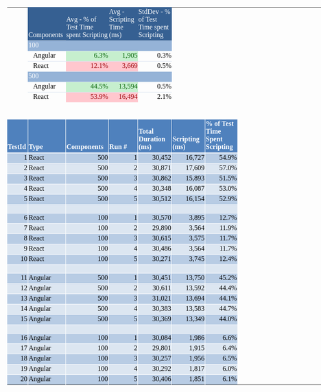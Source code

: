 <html>

<head>
<meta name=Title content="">
<meta name=Keywords content="">
<meta http-equiv=Content-Type content="text/html; charset=macintosh">
<meta name=ProgId content=Excel.Sheet>
<meta name=Generator content="Microsoft Excel 14">
<link rel=File-List href="perf-results_files/filelist.xml">
<style>
<!--table
	{mso-displayed-decimal-separator:"\.";
	mso-displayed-thousand-separator:"\,";}
@page
	{margin:1.0in .75in 1.0in .75in;
	mso-header-margin:.5in;
	mso-footer-margin:.5in;
	mso-page-orientation:landscape;}
.style16
	{mso-number-format:"_\(* \#\,\#\#0\.00_\)\;_\(* \\\(\#\,\#\#0\.00\\\)\;_\(* \0022-\0022??_\)\;_\(\@_\)";
	mso-style-name:Comma;
	mso-style-id:3;}
.style0
	{mso-number-format:General;
	text-align:general;
	vertical-align:bottom;
	white-space:nowrap;
	mso-rotate:0;
	mso-background-source:auto;
	mso-pattern:auto;
	color:black;
	font-size:12.0pt;
	font-weight:400;
	font-style:normal;
	text-decoration:none;
	font-family:Calibri, sans-serif;
	mso-font-charset:0;
	border:none;
	mso-protection:locked visible;
	mso-style-name:Normal;
	mso-style-id:0;}
.style20
	{mso-number-format:0%;
	mso-style-name:Percent;
	mso-style-id:5;}
td
	{mso-style-parent:style0;
	padding-top:1px;
	padding-right:1px;
	padding-left:1px;
	mso-ignore:padding;
	color:black;
	font-size:12.0pt;
	font-weight:400;
	font-style:normal;
	text-decoration:none;
	font-family:Calibri, sans-serif;
	mso-font-charset:0;
	mso-number-format:General;
	text-align:general;
	vertical-align:bottom;
	border:none;
	mso-background-source:auto;
	mso-pattern:auto;
	mso-protection:locked visible;
	white-space:nowrap;
	mso-rotate:0;}
.xl65
	{mso-style-parent:style20;
	mso-number-format:"0\.0%";}
.xl66
	{mso-style-parent:style0;
	mso-number-format:"0\.0%";}
.xl67
	{mso-style-parent:style0;
	text-align:left;}
.xl68
	{mso-style-parent:style0;
	text-align:left;
	padding-left:12px;
	mso-char-indent-count:1;}
.xl69
	{mso-style-parent:style0;
	color:#9C0006;
	mso-number-format:"0\.0%";
	background:#FFC7CE;
	mso-pattern:black none;}
.xl70
	{mso-style-parent:style0;
	color:#006100;
	mso-number-format:"0\.0%";
	background:#C6EFCE;
	mso-pattern:black none;}
.xl71
	{mso-style-parent:style0;
	mso-number-format:"\#\,\#\#0";}
.xl72
	{mso-style-parent:style16;
	mso-number-format:"_\(* \#\,\#\#0_\)\;_\(* \\\(\#\,\#\#0\\\)\;_\(* \0022-\0022??_\)\;_\(\@_\)";}
.xl73
	{mso-style-parent:style0;
	color:#006100;
	mso-number-format:"\#\,\#\#0";
	background:#C6EFCE;
	mso-pattern:black none;}
.xl74
	{mso-style-parent:style0;
	color:#9C0006;
	mso-number-format:"\#\,\#\#0";
	background:#FFC7CE;
	mso-pattern:black none;}
.xl75
	{mso-style-parent:style0;
	white-space:normal;}
-->
</style>
</head>

<body link=blue vlink=purple>

<table border=0 cellpadding=0 cellspacing=0 width=677 style='border-collapse:
 collapse;table-layout:fixed;width:677pt'>
 <col width=48 style='mso-width-source:userset;mso-width-alt:2048;width:48pt'>
 <col width=90 style='mso-width-source:userset;mso-width-alt:3840;width:90pt'>
 <col width=122 style='mso-width-source:userset;mso-width-alt:5205;width:122pt'>
 <col width=85 style='mso-width-source:userset;mso-width-alt:3626;width:85pt'>
 <col width=122 style='mso-width-source:userset;mso-width-alt:5205;width:122pt'>
 <col width=111 style='mso-width-source:userset;mso-width-alt:4736;width:111pt'>
 <col width=99 style='mso-width-source:userset;mso-width-alt:4224;width:99pt'>
 <col width=37 style='mso-width-source:userset;mso-width-alt:1578;width:37pt'>
 <col width=75 style='mso-width-source:userset;mso-width-alt:3200;width:75pt'>
 <col width=181 style='mso-width-source:userset;mso-width-alt:7722;width:181pt'>
 <col width=128 style='mso-width-source:userset;mso-width-alt:5461;width:128pt'>
 <col width=97 style='mso-width-source:userset;mso-width-alt:4138;width:97pt'>
 <col width=174 style='mso-width-source:userset;mso-width-alt:7424;width:174pt'>
 <col width=161 style='mso-width-source:userset;mso-width-alt:6869;width:161pt'>
 <col width=76 span=7 style='mso-width-source:userset;mso-width-alt:3242;
 width:76pt'>
 <col width=70 style='mso-width-source:userset;mso-width-alt:2986;width:70pt'>
 <col width=76 span=7 style='mso-width-source:userset;mso-width-alt:3242;
 width:76pt'>
 <tr height=30 style='height:30.0pt'>
  <td height=30 width=48 style='height:30.0pt;width:48pt'><a name="Print_Area"></a></td>
  <td width=90 style='width:90pt;font-size:12.0pt;color:white;font-weight:400;
  text-decoration:none;text-underline-style:none;text-line-through:none;
  font-family:Calibri;border-top:.5pt solid #366092;border-right:none;
  border-bottom:.5pt solid #DCE6F1;border-left:none;background:#366092;
  mso-pattern:#366092 none'>Components</td>
  <td class=xl75 width=122 style='width:122pt;font-size:12.0pt;color:white;
  font-weight:400;text-decoration:none;text-underline-style:none;text-line-through:
  none;font-family:Calibri;border-top:.5pt solid #366092;border-right:none;
  border-bottom:.5pt solid #B8CCE4;border-left:none;background:#366092;
  mso-pattern:#366092 none'>Avg - % of Test Time spent Scripting</td>
  <td class=xl75 width=85 style='width:85pt;font-size:12.0pt;color:white;
  font-weight:400;text-decoration:none;text-underline-style:none;text-line-through:
  none;font-family:Calibri;border-top:.5pt solid #366092;border-right:none;
  border-bottom:.5pt solid #B8CCE4;border-left:none;background:#366092;
  mso-pattern:#366092 none'>Avg - Scripting Time (ms)</td>
  <td class=xl75 width=122 style='width:122pt;font-size:12.0pt;color:white;
  font-weight:400;text-decoration:none;text-underline-style:none;text-line-through:
  none;font-family:Calibri;border-top:.5pt solid #366092;border-right:none;
  border-bottom:.5pt solid #B8CCE4;border-left:none;background:#366092;
  mso-pattern:#366092 none'>StdDev - % of Test Time spent Scripting</td>
  <td width=111 style='width:111pt'></td>
  <td width=99 style='width:99pt'></td>
 </tr>
 <tr height=15 style='height:15.0pt'>
  <td height=15 style='height:15.0pt'></td>
  <td class=xl67 style='font-size:12.0pt;color:white;font-weight:400;
  text-decoration:none;text-underline-style:none;text-line-through:none;
  font-family:Calibri;border-top:.5pt solid #DCE6F1;border-right:none;
  border-bottom:.5pt solid #DCE6F1;border-left:none;background:#95B3D7;
  mso-pattern:#95B3D7 none'>100</td>
  <td class=xl66 style='font-size:12.0pt;color:white;font-weight:400;
  text-decoration:none;text-underline-style:none;text-line-through:none;
  font-family:Calibri;border-top:.5pt solid #DCE6F1;border-right:none;
  border-bottom:.5pt solid #DCE6F1;border-left:none;background:#95B3D7;
  mso-pattern:#95B3D7 none'></td>
  <td class=xl71 style='font-size:12.0pt;color:white;font-weight:400;
  text-decoration:none;text-underline-style:none;text-line-through:none;
  font-family:Calibri;border-top:.5pt solid #DCE6F1;border-right:none;
  border-bottom:.5pt solid #DCE6F1;border-left:none;background:#95B3D7;
  mso-pattern:#95B3D7 none'></td>
  <td class=xl66 style='font-size:12.0pt;color:white;font-weight:400;
  text-decoration:none;text-underline-style:none;text-line-through:none;
  font-family:Calibri;border-top:.5pt solid #DCE6F1;border-right:none;
  border-bottom:.5pt solid #DCE6F1;border-left:none;background:#95B3D7;
  mso-pattern:#95B3D7 none'></td>
  <td colspan=2 style='mso-ignore:colspan'></td>
 </tr>
 <tr height=15 style='height:15.0pt'>
  <td height=15 style='height:15.0pt'></td>
  <td class=xl68 style='font-size:12.0pt;color:black;font-weight:400;
  text-decoration:none;text-underline-style:none;text-line-through:none;
  font-family:Calibri;border-top:.5pt solid #DCE6F1;border-right:none;
  border-bottom:.5pt solid #DCE6F1;border-left:none'>Angular</td>
  <td class=xl70 align=right style='font-size:12.0pt;color:#006100;font-weight:
  400;text-decoration:none;text-underline-style:none;text-line-through:none;
  font-family:Calibri;border-top:.5pt solid #DCE6F1;border-right:none;
  border-bottom:.5pt solid #DCE6F1;border-left:none;background:#C6EFCE;
  mso-pattern:black none'>6.3%</td>
  <td class=xl73 align=right style='font-size:12.0pt;color:#006100;font-weight:
  400;text-decoration:none;text-underline-style:none;text-line-through:none;
  font-family:Calibri;border-top:.5pt solid #DCE6F1;border-right:none;
  border-bottom:.5pt solid #DCE6F1;border-left:none;background:#C6EFCE;
  mso-pattern:black none'>1,905</td>
  <td class=xl66 align=right style='font-size:12.0pt;color:black;font-weight:
  400;text-decoration:none;text-underline-style:none;text-line-through:none;
  font-family:Calibri;border-top:.5pt solid #DCE6F1;border-right:none;
  border-bottom:.5pt solid #DCE6F1;border-left:none'>0.3%</td>
  <td colspan=2 style='mso-ignore:colspan'></td>
 </tr>
 <tr height=15 style='height:15.0pt'>
  <td height=15 style='height:15.0pt'></td>
  <td class=xl68 style='font-size:12.0pt;color:black;font-weight:400;
  text-decoration:none;text-underline-style:none;text-line-through:none;
  font-family:Calibri;border-top:.5pt solid #DCE6F1;border-right:none;
  border-bottom:.5pt solid #DCE6F1;border-left:none'>React</td>
  <td class=xl69 align=right style='font-size:12.0pt;color:#9C0006;font-weight:
  400;text-decoration:none;text-underline-style:none;text-line-through:none;
  font-family:Calibri;border-top:.5pt solid #DCE6F1;border-right:none;
  border-bottom:.5pt solid #DCE6F1;border-left:none;background:#FFC7CE;
  mso-pattern:black none'>12.1%</td>
  <td class=xl74 align=right style='font-size:12.0pt;color:#9C0006;font-weight:
  400;text-decoration:none;text-underline-style:none;text-line-through:none;
  font-family:Calibri;border-top:.5pt solid #DCE6F1;border-right:none;
  border-bottom:.5pt solid #DCE6F1;border-left:none;background:#FFC7CE;
  mso-pattern:black none'>3,669</td>
  <td class=xl66 align=right style='font-size:12.0pt;color:black;font-weight:
  400;text-decoration:none;text-underline-style:none;text-line-through:none;
  font-family:Calibri;border-top:.5pt solid #DCE6F1;border-right:none;
  border-bottom:.5pt solid #DCE6F1;border-left:none'>0.5%</td>
  <td colspan=2 style='mso-ignore:colspan'></td>
 </tr>
 <tr height=15 style='height:15.0pt'>
  <td height=15 style='height:15.0pt'></td>
  <td class=xl67 style='font-size:12.0pt;color:white;font-weight:400;
  text-decoration:none;text-underline-style:none;text-line-through:none;
  font-family:Calibri;border-top:.5pt solid #DCE6F1;border-right:none;
  border-bottom:.5pt solid #DCE6F1;border-left:none;background:#95B3D7;
  mso-pattern:#95B3D7 none'>500</td>
  <td class=xl66 style='font-size:12.0pt;color:white;font-weight:400;
  text-decoration:none;text-underline-style:none;text-line-through:none;
  font-family:Calibri;border-top:.5pt solid #DCE6F1;border-right:none;
  border-bottom:.5pt solid #DCE6F1;border-left:none;background:#95B3D7;
  mso-pattern:#95B3D7 none'></td>
  <td class=xl71 style='font-size:12.0pt;color:white;font-weight:400;
  text-decoration:none;text-underline-style:none;text-line-through:none;
  font-family:Calibri;border-top:.5pt solid #DCE6F1;border-right:none;
  border-bottom:.5pt solid #DCE6F1;border-left:none;background:#95B3D7;
  mso-pattern:#95B3D7 none'></td>
  <td class=xl66 style='font-size:12.0pt;color:white;font-weight:400;
  text-decoration:none;text-underline-style:none;text-line-through:none;
  font-family:Calibri;border-top:.5pt solid #DCE6F1;border-right:none;
  border-bottom:.5pt solid #DCE6F1;border-left:none;background:#95B3D7;
  mso-pattern:#95B3D7 none'></td>
  <td colspan=2 style='mso-ignore:colspan'></td>
 </tr>
 <tr height=15 style='height:15.0pt'>
  <td height=15 style='height:15.0pt'></td>
  <td class=xl68 style='font-size:12.0pt;color:black;font-weight:400;
  text-decoration:none;text-underline-style:none;text-line-through:none;
  font-family:Calibri;border-top:.5pt solid #DCE6F1;border-right:none;
  border-bottom:.5pt solid #DCE6F1;border-left:none'>Angular</td>
  <td class=xl70 align=right style='font-size:12.0pt;color:#006100;font-weight:
  400;text-decoration:none;text-underline-style:none;text-line-through:none;
  font-family:Calibri;border-top:.5pt solid #DCE6F1;border-right:none;
  border-bottom:.5pt solid #DCE6F1;border-left:none;background:#C6EFCE;
  mso-pattern:black none'>44.5%</td>
  <td class=xl73 align=right style='font-size:12.0pt;color:#006100;font-weight:
  400;text-decoration:none;text-underline-style:none;text-line-through:none;
  font-family:Calibri;border-top:.5pt solid #DCE6F1;border-right:none;
  border-bottom:.5pt solid #DCE6F1;border-left:none;background:#C6EFCE;
  mso-pattern:black none'>13,594</td>
  <td class=xl66 align=right style='font-size:12.0pt;color:black;font-weight:
  400;text-decoration:none;text-underline-style:none;text-line-through:none;
  font-family:Calibri;border-top:.5pt solid #DCE6F1;border-right:none;
  border-bottom:.5pt solid #DCE6F1;border-left:none'>0.5%</td>
  <td colspan=2 style='mso-ignore:colspan'></td>
 </tr>
 <tr height=15 style='height:15.0pt'>
  <td height=15 style='height:15.0pt'></td>
  <td class=xl68 style='font-size:12.0pt;color:black;font-weight:400;
  text-decoration:none;text-underline-style:none;text-line-through:none;
  font-family:Calibri;border-top:.5pt solid #DCE6F1;border-right:none;
  border-bottom:none;border-left:none'>React</td>
  <td class=xl69 align=right style='font-size:12.0pt;color:#9C0006;font-weight:
  400;text-decoration:none;text-underline-style:none;text-line-through:none;
  font-family:Calibri;border-top:.5pt solid #DCE6F1;border-right:none;
  border-bottom:none;border-left:none;background:#FFC7CE;mso-pattern:black none'>53.9%</td>
  <td class=xl74 align=right style='font-size:12.0pt;color:#9C0006;font-weight:
  400;text-decoration:none;text-underline-style:none;text-line-through:none;
  font-family:Calibri;border-top:.5pt solid #DCE6F1;border-right:none;
  border-bottom:none;border-left:none;background:#FFC7CE;mso-pattern:black none'>16,494</td>
  <td class=xl66 align=right style='font-size:12.0pt;color:black;font-weight:
  400;text-decoration:none;text-underline-style:none;text-line-through:none;
  font-family:Calibri;border-top:.5pt solid #DCE6F1;border-right:none;
  border-bottom:none;border-left:none'>2.1%</td>
  <td colspan=2 style='mso-ignore:colspan'></td>
 </tr>
 <tr height=15 style='height:15.0pt'>
  <td height=15 colspan=2 style='height:15.0pt;mso-ignore:colspan'></td>
  <td class=xl68></td>
  <td colspan=2 style='mso-ignore:colspan'></td>
  <td class=xl66></td>
  <td></td>
 </tr>
 <tr height=15 style='height:15.0pt'>
  <td height=15 colspan=2 style='height:15.0pt;mso-ignore:colspan'></td>
  <td class=xl68></td>
  <td colspan=2 style='mso-ignore:colspan'></td>
  <td class=xl66></td>
  <td></td>
 </tr>
 <tr height=37 style='mso-height-source:userset;height:37.0pt'>
  <td height=37 class=xl75 width=48 style='height:37.0pt;width:48pt;font-size:
  12.0pt;color:white;font-weight:700;text-decoration:none;text-underline-style:
  none;text-line-through:none;font-family:Calibri;border-top:none;border-right:
  .5pt solid white;border-bottom:1.5pt solid white;border-left:none;background:
  #4F81BD;mso-pattern:#4F81BD none'>TestId</td>
  <td class=xl75 width=90 style='width:90pt;font-size:12.0pt;color:white;
  font-weight:700;text-decoration:none;text-underline-style:none;text-line-through:
  none;font-family:Calibri;border-top:none;border-right:.5pt solid white;
  border-bottom:1.5pt solid white;border-left:.5pt solid white;background:#4F81BD;
  mso-pattern:#4F81BD none'>Type</td>
  <td class=xl75 width=122 style='width:122pt;font-size:12.0pt;color:white;
  font-weight:700;text-decoration:none;text-underline-style:none;text-line-through:
  none;font-family:Calibri;border-top:none;border-right:.5pt solid white;
  border-bottom:1.5pt solid white;border-left:.5pt solid white;background:#4F81BD;
  mso-pattern:#4F81BD none'>Components</td>
  <td class=xl75 width=85 style='width:85pt;font-size:12.0pt;color:white;
  font-weight:700;text-decoration:none;text-underline-style:none;text-line-through:
  none;font-family:Calibri;border-top:none;border-right:.5pt solid white;
  border-bottom:1.5pt solid white;border-left:.5pt solid white;background:#4F81BD;
  mso-pattern:#4F81BD none'>Run #</td>
  <td class=xl75 width=122 style='width:122pt;font-size:12.0pt;color:white;
  font-weight:700;text-decoration:none;text-underline-style:none;text-line-through:
  none;font-family:Calibri;border-top:none;border-right:.5pt solid white;
  border-bottom:1.5pt solid white;border-left:.5pt solid white;background:#4F81BD;
  mso-pattern:#4F81BD none'>Total Duration (ms)</td>
  <td class=xl75 width=111 style='width:111pt;font-size:12.0pt;color:white;
  font-weight:700;text-decoration:none;text-underline-style:none;text-line-through:
  none;font-family:Calibri;border-top:none;border-right:.5pt solid white;
  border-bottom:1.5pt solid white;border-left:.5pt solid white;background:#4F81BD;
  mso-pattern:#4F81BD none'>Scripting (ms)</td>
  <td class=xl75 width=99 style='width:99pt;font-size:12.0pt;color:white;
  font-weight:700;text-decoration:none;text-underline-style:none;text-line-through:
  none;font-family:Calibri;border-top:none;border-right:none;border-bottom:
  1.5pt solid white;border-left:.5pt solid white;background:#4F81BD;mso-pattern:
  #4F81BD none'>% of Test Time Spent Scripting</td>
 </tr>
 <tr height=15 style='height:15.0pt'>
  <td height=15 align=right style='height:15.0pt;font-size:12.0pt;color:black;
  font-weight:400;text-decoration:none;text-underline-style:none;text-line-through:
  none;font-family:Calibri;border-top:.5pt solid white;border-right:.5pt solid white;
  border-bottom:.5pt solid white;border-left:none;background:#B8CCE4;
  mso-pattern:#B8CCE4 none'>1</td>
  <td style='font-size:12.0pt;color:black;font-weight:400;text-decoration:none;
  text-underline-style:none;text-line-through:none;font-family:Calibri;
  border:.5pt solid white;background:#B8CCE4;mso-pattern:#B8CCE4 none'>React</td>
  <td align=right style='font-size:12.0pt;color:black;font-weight:400;
  text-decoration:none;text-underline-style:none;text-line-through:none;
  font-family:Calibri;border:.5pt solid white;background:#B8CCE4;mso-pattern:
  #B8CCE4 none'>500</td>
  <td align=right style='font-size:12.0pt;color:black;font-weight:400;
  text-decoration:none;text-underline-style:none;text-line-through:none;
  font-family:Calibri;border:.5pt solid white;background:#B8CCE4;mso-pattern:
  #B8CCE4 none'>1</td>
  <td class=xl72 align=right style='font-size:12.0pt;color:black;font-weight:
  400;text-decoration:none;text-underline-style:none;text-line-through:none;
  font-family:Calibri;border:.5pt solid white;background:#B8CCE4;mso-pattern:
  #B8CCE4 none'>
  <meta charset=utf-8>
  <div>
  <div>
  <div>
  <div>
  <div> 30,452 </div>
  </div>
  </div>
  </div>
  <div></div>
  </div>
  </td>
  <td class=xl72 align=right style='font-size:12.0pt;color:black;font-weight:
  400;text-decoration:none;text-underline-style:none;text-line-through:none;
  font-family:Calibri;border:.5pt solid white;background:#B8CCE4;mso-pattern:
  #B8CCE4 none'> 16,727 </td>
  <td class=xl65 align=right style='font-size:12.0pt;color:black;font-weight:
  400;text-decoration:none;text-underline-style:none;text-line-through:none;
  font-family:Calibri;border-top:.5pt solid white;border-right:none;border-bottom:
  .5pt solid white;border-left:.5pt solid white;background:#B8CCE4;mso-pattern:
  #B8CCE4 none'>54.9%</td>
 </tr>
 <tr height=15 style='height:15.0pt'>
  <td height=15 align=right style='height:15.0pt;font-size:12.0pt;color:black;
  font-weight:400;text-decoration:none;text-underline-style:none;text-line-through:
  none;font-family:Calibri;border-top:.5pt solid white;border-right:.5pt solid white;
  border-bottom:.5pt solid white;border-left:none;background:#DCE6F1;
  mso-pattern:#DCE6F1 none'>2</td>
  <td style='font-size:12.0pt;color:black;font-weight:400;text-decoration:none;
  text-underline-style:none;text-line-through:none;font-family:Calibri;
  border:.5pt solid white;background:#DCE6F1;mso-pattern:#DCE6F1 none'>React</td>
  <td align=right style='font-size:12.0pt;color:black;font-weight:400;
  text-decoration:none;text-underline-style:none;text-line-through:none;
  font-family:Calibri;border:.5pt solid white;background:#DCE6F1;mso-pattern:
  #DCE6F1 none'>500</td>
  <td align=right style='font-size:12.0pt;color:black;font-weight:400;
  text-decoration:none;text-underline-style:none;text-line-through:none;
  font-family:Calibri;border:.5pt solid white;background:#DCE6F1;mso-pattern:
  #DCE6F1 none'>2</td>
  <td class=xl72 align=right style='font-size:12.0pt;color:black;font-weight:
  400;text-decoration:none;text-underline-style:none;text-line-through:none;
  font-family:Calibri;border:.5pt solid white;background:#DCE6F1;mso-pattern:
  #DCE6F1 none'> 30,871 </td>
  <td class=xl72 align=right style='font-size:12.0pt;color:black;font-weight:
  400;text-decoration:none;text-underline-style:none;text-line-through:none;
  font-family:Calibri;border:.5pt solid white;background:#DCE6F1;mso-pattern:
  #DCE6F1 none'> 17,609 </td>
  <td class=xl65 align=right style='font-size:12.0pt;color:black;font-weight:
  400;text-decoration:none;text-underline-style:none;text-line-through:none;
  font-family:Calibri;border-top:.5pt solid white;border-right:none;border-bottom:
  .5pt solid white;border-left:.5pt solid white;background:#DCE6F1;mso-pattern:
  #DCE6F1 none'>57.0%</td>
 </tr>
 <tr height=15 style='height:15.0pt'>
  <td height=15 align=right style='height:15.0pt;font-size:12.0pt;color:black;
  font-weight:400;text-decoration:none;text-underline-style:none;text-line-through:
  none;font-family:Calibri;border-top:.5pt solid white;border-right:.5pt solid white;
  border-bottom:.5pt solid white;border-left:none;background:#B8CCE4;
  mso-pattern:#B8CCE4 none'>3</td>
  <td style='font-size:12.0pt;color:black;font-weight:400;text-decoration:none;
  text-underline-style:none;text-line-through:none;font-family:Calibri;
  border:.5pt solid white;background:#B8CCE4;mso-pattern:#B8CCE4 none'>React</td>
  <td align=right style='font-size:12.0pt;color:black;font-weight:400;
  text-decoration:none;text-underline-style:none;text-line-through:none;
  font-family:Calibri;border:.5pt solid white;background:#B8CCE4;mso-pattern:
  #B8CCE4 none'>500</td>
  <td align=right style='font-size:12.0pt;color:black;font-weight:400;
  text-decoration:none;text-underline-style:none;text-line-through:none;
  font-family:Calibri;border:.5pt solid white;background:#B8CCE4;mso-pattern:
  #B8CCE4 none'>3</td>
  <td class=xl72 align=right style='font-size:12.0pt;color:black;font-weight:
  400;text-decoration:none;text-underline-style:none;text-line-through:none;
  font-family:Calibri;border:.5pt solid white;background:#B8CCE4;mso-pattern:
  #B8CCE4 none'> 30,862 </td>
  <td class=xl72 align=right style='font-size:12.0pt;color:black;font-weight:
  400;text-decoration:none;text-underline-style:none;text-line-through:none;
  font-family:Calibri;border:.5pt solid white;background:#B8CCE4;mso-pattern:
  #B8CCE4 none'> 15,893 </td>
  <td class=xl65 align=right style='font-size:12.0pt;color:black;font-weight:
  400;text-decoration:none;text-underline-style:none;text-line-through:none;
  font-family:Calibri;border-top:.5pt solid white;border-right:none;border-bottom:
  .5pt solid white;border-left:.5pt solid white;background:#B8CCE4;mso-pattern:
  #B8CCE4 none'>51.5%</td>
 </tr>
 <tr height=15 style='height:15.0pt'>
  <td height=15 align=right style='height:15.0pt;font-size:12.0pt;color:black;
  font-weight:400;text-decoration:none;text-underline-style:none;text-line-through:
  none;font-family:Calibri;border-top:.5pt solid white;border-right:.5pt solid white;
  border-bottom:.5pt solid white;border-left:none;background:#DCE6F1;
  mso-pattern:#DCE6F1 none'>4</td>
  <td style='font-size:12.0pt;color:black;font-weight:400;text-decoration:none;
  text-underline-style:none;text-line-through:none;font-family:Calibri;
  border:.5pt solid white;background:#DCE6F1;mso-pattern:#DCE6F1 none'>React</td>
  <td align=right style='font-size:12.0pt;color:black;font-weight:400;
  text-decoration:none;text-underline-style:none;text-line-through:none;
  font-family:Calibri;border:.5pt solid white;background:#DCE6F1;mso-pattern:
  #DCE6F1 none'>500</td>
  <td align=right style='font-size:12.0pt;color:black;font-weight:400;
  text-decoration:none;text-underline-style:none;text-line-through:none;
  font-family:Calibri;border:.5pt solid white;background:#DCE6F1;mso-pattern:
  #DCE6F1 none'>4</td>
  <td class=xl72 align=right style='font-size:12.0pt;color:black;font-weight:
  400;text-decoration:none;text-underline-style:none;text-line-through:none;
  font-family:Calibri;border:.5pt solid white;background:#DCE6F1;mso-pattern:
  #DCE6F1 none'> 30,348 </td>
  <td class=xl72 align=right style='font-size:12.0pt;color:black;font-weight:
  400;text-decoration:none;text-underline-style:none;text-line-through:none;
  font-family:Calibri;border:.5pt solid white;background:#DCE6F1;mso-pattern:
  #DCE6F1 none'> 16,087 </td>
  <td class=xl65 align=right style='font-size:12.0pt;color:black;font-weight:
  400;text-decoration:none;text-underline-style:none;text-line-through:none;
  font-family:Calibri;border-top:.5pt solid white;border-right:none;border-bottom:
  .5pt solid white;border-left:.5pt solid white;background:#DCE6F1;mso-pattern:
  #DCE6F1 none'>53.0%</td>
 </tr>
 <tr height=15 style='height:15.0pt'>
  <td height=15 align=right style='height:15.0pt;font-size:12.0pt;color:black;
  font-weight:400;text-decoration:none;text-underline-style:none;text-line-through:
  none;font-family:Calibri;border-top:.5pt solid white;border-right:.5pt solid white;
  border-bottom:.5pt solid white;border-left:none;background:#B8CCE4;
  mso-pattern:#B8CCE4 none'>5</td>
  <td style='font-size:12.0pt;color:black;font-weight:400;text-decoration:none;
  text-underline-style:none;text-line-through:none;font-family:Calibri;
  border:.5pt solid white;background:#B8CCE4;mso-pattern:#B8CCE4 none'>React</td>
  <td align=right style='font-size:12.0pt;color:black;font-weight:400;
  text-decoration:none;text-underline-style:none;text-line-through:none;
  font-family:Calibri;border:.5pt solid white;background:#B8CCE4;mso-pattern:
  #B8CCE4 none'>500</td>
  <td align=right style='font-size:12.0pt;color:black;font-weight:400;
  text-decoration:none;text-underline-style:none;text-line-through:none;
  font-family:Calibri;border:.5pt solid white;background:#B8CCE4;mso-pattern:
  #B8CCE4 none'>5</td>
  <td class=xl72 align=right style='font-size:12.0pt;color:black;font-weight:
  400;text-decoration:none;text-underline-style:none;text-line-through:none;
  font-family:Calibri;border:.5pt solid white;background:#B8CCE4;mso-pattern:
  #B8CCE4 none'> 30,512 </td>
  <td class=xl72 align=right style='font-size:12.0pt;color:black;font-weight:
  400;text-decoration:none;text-underline-style:none;text-line-through:none;
  font-family:Calibri;border:.5pt solid white;background:#B8CCE4;mso-pattern:
  #B8CCE4 none'> 16,154 </td>
  <td class=xl65 align=right style='font-size:12.0pt;color:black;font-weight:
  400;text-decoration:none;text-underline-style:none;text-line-through:none;
  font-family:Calibri;border-top:.5pt solid white;border-right:none;border-bottom:
  .5pt solid white;border-left:.5pt solid white;background:#B8CCE4;mso-pattern:
  #B8CCE4 none'>52.9%</td>
 </tr>
 <tr height=15 style='height:15.0pt'>
  <td height=15 style='height:15.0pt;font-size:12.0pt;color:black;font-weight:
  400;text-decoration:none;text-underline-style:none;text-line-through:none;
  font-family:Calibri;border-top:.5pt solid white;border-right:.5pt solid white;
  border-bottom:.5pt solid white;border-left:none;background:#DCE6F1;
  mso-pattern:#DCE6F1 none'></td>
  <td style='font-size:12.0pt;color:black;font-weight:400;text-decoration:none;
  text-underline-style:none;text-line-through:none;font-family:Calibri;
  border:.5pt solid white;background:#DCE6F1;mso-pattern:#DCE6F1 none'></td>
  <td style='font-size:12.0pt;color:black;font-weight:400;text-decoration:none;
  text-underline-style:none;text-line-through:none;font-family:Calibri;
  border:.5pt solid white;background:#DCE6F1;mso-pattern:#DCE6F1 none'></td>
  <td style='font-size:12.0pt;color:black;font-weight:400;text-decoration:none;
  text-underline-style:none;text-line-through:none;font-family:Calibri;
  border:.5pt solid white;background:#DCE6F1;mso-pattern:#DCE6F1 none'></td>
  <td class=xl72 style='font-size:12.0pt;color:black;font-weight:400;
  text-decoration:none;text-underline-style:none;text-line-through:none;
  font-family:Calibri;border:.5pt solid white;background:#DCE6F1;mso-pattern:
  #DCE6F1 none'></td>
  <td class=xl72 style='font-size:12.0pt;color:black;font-weight:400;
  text-decoration:none;text-underline-style:none;text-line-through:none;
  font-family:Calibri;border:.5pt solid white;background:#DCE6F1;mso-pattern:
  #DCE6F1 none'></td>
  <td class=xl65 style='font-size:12.0pt;color:black;font-weight:400;
  text-decoration:none;text-underline-style:none;text-line-through:none;
  font-family:Calibri;border-top:.5pt solid white;border-right:none;border-bottom:
  .5pt solid white;border-left:.5pt solid white;background:#DCE6F1;mso-pattern:
  #DCE6F1 none'></td>
 </tr>
 <tr height=15 style='height:15.0pt'>
  <td height=15 align=right style='height:15.0pt;font-size:12.0pt;color:black;
  font-weight:400;text-decoration:none;text-underline-style:none;text-line-through:
  none;font-family:Calibri;border-top:.5pt solid white;border-right:.5pt solid white;
  border-bottom:.5pt solid white;border-left:none;background:#B8CCE4;
  mso-pattern:#B8CCE4 none'>6</td>
  <td style='font-size:12.0pt;color:black;font-weight:400;text-decoration:none;
  text-underline-style:none;text-line-through:none;font-family:Calibri;
  border:.5pt solid white;background:#B8CCE4;mso-pattern:#B8CCE4 none'>React</td>
  <td align=right style='font-size:12.0pt;color:black;font-weight:400;
  text-decoration:none;text-underline-style:none;text-line-through:none;
  font-family:Calibri;border:.5pt solid white;background:#B8CCE4;mso-pattern:
  #B8CCE4 none'>100</td>
  <td align=right style='font-size:12.0pt;color:black;font-weight:400;
  text-decoration:none;text-underline-style:none;text-line-through:none;
  font-family:Calibri;border:.5pt solid white;background:#B8CCE4;mso-pattern:
  #B8CCE4 none'>1</td>
  <td class=xl72 align=right style='font-size:12.0pt;color:black;font-weight:
  400;text-decoration:none;text-underline-style:none;text-line-through:none;
  font-family:Calibri;border:.5pt solid white;background:#B8CCE4;mso-pattern:
  #B8CCE4 none'> 30,570 </td>
  <td class=xl72 align=right style='font-size:12.0pt;color:black;font-weight:
  400;text-decoration:none;text-underline-style:none;text-line-through:none;
  font-family:Calibri;border:.5pt solid white;background:#B8CCE4;mso-pattern:
  #B8CCE4 none'> 3,895 </td>
  <td class=xl65 align=right style='font-size:12.0pt;color:black;font-weight:
  400;text-decoration:none;text-underline-style:none;text-line-through:none;
  font-family:Calibri;border-top:.5pt solid white;border-right:none;border-bottom:
  .5pt solid white;border-left:.5pt solid white;background:#B8CCE4;mso-pattern:
  #B8CCE4 none'>12.7%</td>
 </tr>
 <tr height=15 style='height:15.0pt'>
  <td height=15 align=right style='height:15.0pt;font-size:12.0pt;color:black;
  font-weight:400;text-decoration:none;text-underline-style:none;text-line-through:
  none;font-family:Calibri;border-top:.5pt solid white;border-right:.5pt solid white;
  border-bottom:.5pt solid white;border-left:none;background:#DCE6F1;
  mso-pattern:#DCE6F1 none'>7</td>
  <td style='font-size:12.0pt;color:black;font-weight:400;text-decoration:none;
  text-underline-style:none;text-line-through:none;font-family:Calibri;
  border:.5pt solid white;background:#DCE6F1;mso-pattern:#DCE6F1 none'>React</td>
  <td align=right style='font-size:12.0pt;color:black;font-weight:400;
  text-decoration:none;text-underline-style:none;text-line-through:none;
  font-family:Calibri;border:.5pt solid white;background:#DCE6F1;mso-pattern:
  #DCE6F1 none'>100</td>
  <td align=right style='font-size:12.0pt;color:black;font-weight:400;
  text-decoration:none;text-underline-style:none;text-line-through:none;
  font-family:Calibri;border:.5pt solid white;background:#DCE6F1;mso-pattern:
  #DCE6F1 none'>2</td>
  <td class=xl72 align=right style='font-size:12.0pt;color:black;font-weight:
  400;text-decoration:none;text-underline-style:none;text-line-through:none;
  font-family:Calibri;border:.5pt solid white;background:#DCE6F1;mso-pattern:
  #DCE6F1 none'> 29,890 </td>
  <td class=xl72 align=right style='font-size:12.0pt;color:black;font-weight:
  400;text-decoration:none;text-underline-style:none;text-line-through:none;
  font-family:Calibri;border:.5pt solid white;background:#DCE6F1;mso-pattern:
  #DCE6F1 none'> 3,564 </td>
  <td class=xl65 align=right style='font-size:12.0pt;color:black;font-weight:
  400;text-decoration:none;text-underline-style:none;text-line-through:none;
  font-family:Calibri;border-top:.5pt solid white;border-right:none;border-bottom:
  .5pt solid white;border-left:.5pt solid white;background:#DCE6F1;mso-pattern:
  #DCE6F1 none'>11.9%</td>
 </tr>
 <tr height=15 style='height:15.0pt'>
  <td height=15 align=right style='height:15.0pt;font-size:12.0pt;color:black;
  font-weight:400;text-decoration:none;text-underline-style:none;text-line-through:
  none;font-family:Calibri;border-top:.5pt solid white;border-right:.5pt solid white;
  border-bottom:.5pt solid white;border-left:none;background:#B8CCE4;
  mso-pattern:#B8CCE4 none'>8</td>
  <td style='font-size:12.0pt;color:black;font-weight:400;text-decoration:none;
  text-underline-style:none;text-line-through:none;font-family:Calibri;
  border:.5pt solid white;background:#B8CCE4;mso-pattern:#B8CCE4 none'>React</td>
  <td align=right style='font-size:12.0pt;color:black;font-weight:400;
  text-decoration:none;text-underline-style:none;text-line-through:none;
  font-family:Calibri;border:.5pt solid white;background:#B8CCE4;mso-pattern:
  #B8CCE4 none'>100</td>
  <td align=right style='font-size:12.0pt;color:black;font-weight:400;
  text-decoration:none;text-underline-style:none;text-line-through:none;
  font-family:Calibri;border:.5pt solid white;background:#B8CCE4;mso-pattern:
  #B8CCE4 none'>3</td>
  <td class=xl72 align=right style='font-size:12.0pt;color:black;font-weight:
  400;text-decoration:none;text-underline-style:none;text-line-through:none;
  font-family:Calibri;border:.5pt solid white;background:#B8CCE4;mso-pattern:
  #B8CCE4 none'> 30,615 </td>
  <td class=xl72 align=right style='font-size:12.0pt;color:black;font-weight:
  400;text-decoration:none;text-underline-style:none;text-line-through:none;
  font-family:Calibri;border:.5pt solid white;background:#B8CCE4;mso-pattern:
  #B8CCE4 none'> 3,575 </td>
  <td class=xl65 align=right style='font-size:12.0pt;color:black;font-weight:
  400;text-decoration:none;text-underline-style:none;text-line-through:none;
  font-family:Calibri;border-top:.5pt solid white;border-right:none;border-bottom:
  .5pt solid white;border-left:.5pt solid white;background:#B8CCE4;mso-pattern:
  #B8CCE4 none'>11.7%</td>
 </tr>
 <tr height=15 style='height:15.0pt'>
  <td height=15 align=right style='height:15.0pt;font-size:12.0pt;color:black;
  font-weight:400;text-decoration:none;text-underline-style:none;text-line-through:
  none;font-family:Calibri;border-top:.5pt solid white;border-right:.5pt solid white;
  border-bottom:.5pt solid white;border-left:none;background:#DCE6F1;
  mso-pattern:#DCE6F1 none'>9</td>
  <td style='font-size:12.0pt;color:black;font-weight:400;text-decoration:none;
  text-underline-style:none;text-line-through:none;font-family:Calibri;
  border:.5pt solid white;background:#DCE6F1;mso-pattern:#DCE6F1 none'>React</td>
  <td align=right style='font-size:12.0pt;color:black;font-weight:400;
  text-decoration:none;text-underline-style:none;text-line-through:none;
  font-family:Calibri;border:.5pt solid white;background:#DCE6F1;mso-pattern:
  #DCE6F1 none'>100</td>
  <td align=right style='font-size:12.0pt;color:black;font-weight:400;
  text-decoration:none;text-underline-style:none;text-line-through:none;
  font-family:Calibri;border:.5pt solid white;background:#DCE6F1;mso-pattern:
  #DCE6F1 none'>4</td>
  <td class=xl72 align=right style='font-size:12.0pt;color:black;font-weight:
  400;text-decoration:none;text-underline-style:none;text-line-through:none;
  font-family:Calibri;border:.5pt solid white;background:#DCE6F1;mso-pattern:
  #DCE6F1 none'> 30,486 </td>
  <td class=xl72 align=right style='font-size:12.0pt;color:black;font-weight:
  400;text-decoration:none;text-underline-style:none;text-line-through:none;
  font-family:Calibri;border:.5pt solid white;background:#DCE6F1;mso-pattern:
  #DCE6F1 none'> 3,564 </td>
  <td class=xl65 align=right style='font-size:12.0pt;color:black;font-weight:
  400;text-decoration:none;text-underline-style:none;text-line-through:none;
  font-family:Calibri;border-top:.5pt solid white;border-right:none;border-bottom:
  .5pt solid white;border-left:.5pt solid white;background:#DCE6F1;mso-pattern:
  #DCE6F1 none'>11.7%</td>
 </tr>
 <tr height=15 style='height:15.0pt'>
  <td height=15 align=right style='height:15.0pt;font-size:12.0pt;color:black;
  font-weight:400;text-decoration:none;text-underline-style:none;text-line-through:
  none;font-family:Calibri;border-top:.5pt solid white;border-right:.5pt solid white;
  border-bottom:.5pt solid white;border-left:none;background:#B8CCE4;
  mso-pattern:#B8CCE4 none'>10</td>
  <td style='font-size:12.0pt;color:black;font-weight:400;text-decoration:none;
  text-underline-style:none;text-line-through:none;font-family:Calibri;
  border:.5pt solid white;background:#B8CCE4;mso-pattern:#B8CCE4 none'>React</td>
  <td align=right style='font-size:12.0pt;color:black;font-weight:400;
  text-decoration:none;text-underline-style:none;text-line-through:none;
  font-family:Calibri;border:.5pt solid white;background:#B8CCE4;mso-pattern:
  #B8CCE4 none'>100</td>
  <td align=right style='font-size:12.0pt;color:black;font-weight:400;
  text-decoration:none;text-underline-style:none;text-line-through:none;
  font-family:Calibri;border:.5pt solid white;background:#B8CCE4;mso-pattern:
  #B8CCE4 none'>5</td>
  <td class=xl72 align=right style='font-size:12.0pt;color:black;font-weight:
  400;text-decoration:none;text-underline-style:none;text-line-through:none;
  font-family:Calibri;border:.5pt solid white;background:#B8CCE4;mso-pattern:
  #B8CCE4 none'> 30,271 </td>
  <td class=xl72 align=right style='font-size:12.0pt;color:black;font-weight:
  400;text-decoration:none;text-underline-style:none;text-line-through:none;
  font-family:Calibri;border:.5pt solid white;background:#B8CCE4;mso-pattern:
  #B8CCE4 none'> 3,745 </td>
  <td class=xl65 align=right style='font-size:12.0pt;color:black;font-weight:
  400;text-decoration:none;text-underline-style:none;text-line-through:none;
  font-family:Calibri;border-top:.5pt solid white;border-right:none;border-bottom:
  .5pt solid white;border-left:.5pt solid white;background:#B8CCE4;mso-pattern:
  #B8CCE4 none'>12.4%</td>
 </tr>
 <tr height=15 style='height:15.0pt'>
  <td height=15 style='height:15.0pt;font-size:12.0pt;color:black;font-weight:
  400;text-decoration:none;text-underline-style:none;text-line-through:none;
  font-family:Calibri;border-top:.5pt solid white;border-right:.5pt solid white;
  border-bottom:.5pt solid white;border-left:none;background:#DCE6F1;
  mso-pattern:#DCE6F1 none'></td>
  <td style='font-size:12.0pt;color:black;font-weight:400;text-decoration:none;
  text-underline-style:none;text-line-through:none;font-family:Calibri;
  border:.5pt solid white;background:#DCE6F1;mso-pattern:#DCE6F1 none'></td>
  <td style='font-size:12.0pt;color:black;font-weight:400;text-decoration:none;
  text-underline-style:none;text-line-through:none;font-family:Calibri;
  border:.5pt solid white;background:#DCE6F1;mso-pattern:#DCE6F1 none'></td>
  <td style='font-size:12.0pt;color:black;font-weight:400;text-decoration:none;
  text-underline-style:none;text-line-through:none;font-family:Calibri;
  border:.5pt solid white;background:#DCE6F1;mso-pattern:#DCE6F1 none'></td>
  <td class=xl72 style='font-size:12.0pt;color:black;font-weight:400;
  text-decoration:none;text-underline-style:none;text-line-through:none;
  font-family:Calibri;border:.5pt solid white;background:#DCE6F1;mso-pattern:
  #DCE6F1 none'></td>
  <td class=xl72 style='font-size:12.0pt;color:black;font-weight:400;
  text-decoration:none;text-underline-style:none;text-line-through:none;
  font-family:Calibri;border:.5pt solid white;background:#DCE6F1;mso-pattern:
  #DCE6F1 none'></td>
  <td class=xl65 style='font-size:12.0pt;color:black;font-weight:400;
  text-decoration:none;text-underline-style:none;text-line-through:none;
  font-family:Calibri;border-top:.5pt solid white;border-right:none;border-bottom:
  .5pt solid white;border-left:.5pt solid white;background:#DCE6F1;mso-pattern:
  #DCE6F1 none'></td>
 </tr>
 <tr height=15 style='height:15.0pt'>
  <td height=15 align=right style='height:15.0pt;font-size:12.0pt;color:black;
  font-weight:400;text-decoration:none;text-underline-style:none;text-line-through:
  none;font-family:Calibri;border-top:.5pt solid white;border-right:.5pt solid white;
  border-bottom:.5pt solid white;border-left:none;background:#B8CCE4;
  mso-pattern:#B8CCE4 none'>11</td>
  <td style='font-size:12.0pt;color:black;font-weight:400;text-decoration:none;
  text-underline-style:none;text-line-through:none;font-family:Calibri;
  border:.5pt solid white;background:#B8CCE4;mso-pattern:#B8CCE4 none'>Angular</td>
  <td align=right style='font-size:12.0pt;color:black;font-weight:400;
  text-decoration:none;text-underline-style:none;text-line-through:none;
  font-family:Calibri;border:.5pt solid white;background:#B8CCE4;mso-pattern:
  #B8CCE4 none'>500</td>
  <td align=right style='font-size:12.0pt;color:black;font-weight:400;
  text-decoration:none;text-underline-style:none;text-line-through:none;
  font-family:Calibri;border:.5pt solid white;background:#B8CCE4;mso-pattern:
  #B8CCE4 none'>1</td>
  <td class=xl72 align=right style='font-size:12.0pt;color:black;font-weight:
  400;text-decoration:none;text-underline-style:none;text-line-through:none;
  font-family:Calibri;border:.5pt solid white;background:#B8CCE4;mso-pattern:
  #B8CCE4 none'> 30,451 </td>
  <td class=xl72 align=right style='font-size:12.0pt;color:black;font-weight:
  400;text-decoration:none;text-underline-style:none;text-line-through:none;
  font-family:Calibri;border:.5pt solid white;background:#B8CCE4;mso-pattern:
  #B8CCE4 none'> 13,750 </td>
  <td class=xl65 align=right style='font-size:12.0pt;color:black;font-weight:
  400;text-decoration:none;text-underline-style:none;text-line-through:none;
  font-family:Calibri;border-top:.5pt solid white;border-right:none;border-bottom:
  .5pt solid white;border-left:.5pt solid white;background:#B8CCE4;mso-pattern:
  #B8CCE4 none'>45.2%</td>
 </tr>
 <tr height=15 style='height:15.0pt'>
  <td height=15 align=right style='height:15.0pt;font-size:12.0pt;color:black;
  font-weight:400;text-decoration:none;text-underline-style:none;text-line-through:
  none;font-family:Calibri;border-top:.5pt solid white;border-right:.5pt solid white;
  border-bottom:.5pt solid white;border-left:none;background:#DCE6F1;
  mso-pattern:#DCE6F1 none'>12</td>
  <td style='font-size:12.0pt;color:black;font-weight:400;text-decoration:none;
  text-underline-style:none;text-line-through:none;font-family:Calibri;
  border:.5pt solid white;background:#DCE6F1;mso-pattern:#DCE6F1 none'>Angular</td>
  <td align=right style='font-size:12.0pt;color:black;font-weight:400;
  text-decoration:none;text-underline-style:none;text-line-through:none;
  font-family:Calibri;border:.5pt solid white;background:#DCE6F1;mso-pattern:
  #DCE6F1 none'>500</td>
  <td align=right style='font-size:12.0pt;color:black;font-weight:400;
  text-decoration:none;text-underline-style:none;text-line-through:none;
  font-family:Calibri;border:.5pt solid white;background:#DCE6F1;mso-pattern:
  #DCE6F1 none'>2</td>
  <td class=xl72 align=right style='font-size:12.0pt;color:black;font-weight:
  400;text-decoration:none;text-underline-style:none;text-line-through:none;
  font-family:Calibri;border:.5pt solid white;background:#DCE6F1;mso-pattern:
  #DCE6F1 none'> 30,611 </td>
  <td class=xl72 align=right style='font-size:12.0pt;color:black;font-weight:
  400;text-decoration:none;text-underline-style:none;text-line-through:none;
  font-family:Calibri;border:.5pt solid white;background:#DCE6F1;mso-pattern:
  #DCE6F1 none'> 13,592 </td>
  <td class=xl65 align=right style='font-size:12.0pt;color:black;font-weight:
  400;text-decoration:none;text-underline-style:none;text-line-through:none;
  font-family:Calibri;border-top:.5pt solid white;border-right:none;border-bottom:
  .5pt solid white;border-left:.5pt solid white;background:#DCE6F1;mso-pattern:
  #DCE6F1 none'>44.4%</td>
 </tr>
 <tr height=15 style='height:15.0pt'>
  <td height=15 align=right style='height:15.0pt;font-size:12.0pt;color:black;
  font-weight:400;text-decoration:none;text-underline-style:none;text-line-through:
  none;font-family:Calibri;border-top:.5pt solid white;border-right:.5pt solid white;
  border-bottom:.5pt solid white;border-left:none;background:#B8CCE4;
  mso-pattern:#B8CCE4 none'>13</td>
  <td style='font-size:12.0pt;color:black;font-weight:400;text-decoration:none;
  text-underline-style:none;text-line-through:none;font-family:Calibri;
  border:.5pt solid white;background:#B8CCE4;mso-pattern:#B8CCE4 none'>Angular</td>
  <td align=right style='font-size:12.0pt;color:black;font-weight:400;
  text-decoration:none;text-underline-style:none;text-line-through:none;
  font-family:Calibri;border:.5pt solid white;background:#B8CCE4;mso-pattern:
  #B8CCE4 none'>500</td>
  <td align=right style='font-size:12.0pt;color:black;font-weight:400;
  text-decoration:none;text-underline-style:none;text-line-through:none;
  font-family:Calibri;border:.5pt solid white;background:#B8CCE4;mso-pattern:
  #B8CCE4 none'>3</td>
  <td class=xl72 align=right style='font-size:12.0pt;color:black;font-weight:
  400;text-decoration:none;text-underline-style:none;text-line-through:none;
  font-family:Calibri;border:.5pt solid white;background:#B8CCE4;mso-pattern:
  #B8CCE4 none'> 31,021 </td>
  <td class=xl72 align=right style='font-size:12.0pt;color:black;font-weight:
  400;text-decoration:none;text-underline-style:none;text-line-through:none;
  font-family:Calibri;border:.5pt solid white;background:#B8CCE4;mso-pattern:
  #B8CCE4 none'> 13,694 </td>
  <td class=xl65 align=right style='font-size:12.0pt;color:black;font-weight:
  400;text-decoration:none;text-underline-style:none;text-line-through:none;
  font-family:Calibri;border-top:.5pt solid white;border-right:none;border-bottom:
  .5pt solid white;border-left:.5pt solid white;background:#B8CCE4;mso-pattern:
  #B8CCE4 none'>44.1%</td>
 </tr>
 <tr height=15 style='height:15.0pt'>
  <td height=15 align=right style='height:15.0pt;font-size:12.0pt;color:black;
  font-weight:400;text-decoration:none;text-underline-style:none;text-line-through:
  none;font-family:Calibri;border-top:.5pt solid white;border-right:.5pt solid white;
  border-bottom:.5pt solid white;border-left:none;background:#DCE6F1;
  mso-pattern:#DCE6F1 none'>14</td>
  <td style='font-size:12.0pt;color:black;font-weight:400;text-decoration:none;
  text-underline-style:none;text-line-through:none;font-family:Calibri;
  border:.5pt solid white;background:#DCE6F1;mso-pattern:#DCE6F1 none'>Angular</td>
  <td align=right style='font-size:12.0pt;color:black;font-weight:400;
  text-decoration:none;text-underline-style:none;text-line-through:none;
  font-family:Calibri;border:.5pt solid white;background:#DCE6F1;mso-pattern:
  #DCE6F1 none'>500</td>
  <td align=right style='font-size:12.0pt;color:black;font-weight:400;
  text-decoration:none;text-underline-style:none;text-line-through:none;
  font-family:Calibri;border:.5pt solid white;background:#DCE6F1;mso-pattern:
  #DCE6F1 none'>4</td>
  <td class=xl72 align=right style='font-size:12.0pt;color:black;font-weight:
  400;text-decoration:none;text-underline-style:none;text-line-through:none;
  font-family:Calibri;border:.5pt solid white;background:#DCE6F1;mso-pattern:
  #DCE6F1 none'> 30,383 </td>
  <td class=xl72 align=right style='font-size:12.0pt;color:black;font-weight:
  400;text-decoration:none;text-underline-style:none;text-line-through:none;
  font-family:Calibri;border:.5pt solid white;background:#DCE6F1;mso-pattern:
  #DCE6F1 none'> 13,583 </td>
  <td class=xl65 align=right style='font-size:12.0pt;color:black;font-weight:
  400;text-decoration:none;text-underline-style:none;text-line-through:none;
  font-family:Calibri;border-top:.5pt solid white;border-right:none;border-bottom:
  .5pt solid white;border-left:.5pt solid white;background:#DCE6F1;mso-pattern:
  #DCE6F1 none'>44.7%</td>
 </tr>
 <tr height=15 style='height:15.0pt'>
  <td height=15 align=right style='height:15.0pt;font-size:12.0pt;color:black;
  font-weight:400;text-decoration:none;text-underline-style:none;text-line-through:
  none;font-family:Calibri;border-top:.5pt solid white;border-right:.5pt solid white;
  border-bottom:.5pt solid white;border-left:none;background:#B8CCE4;
  mso-pattern:#B8CCE4 none'>15</td>
  <td style='font-size:12.0pt;color:black;font-weight:400;text-decoration:none;
  text-underline-style:none;text-line-through:none;font-family:Calibri;
  border:.5pt solid white;background:#B8CCE4;mso-pattern:#B8CCE4 none'>Angular</td>
  <td align=right style='font-size:12.0pt;color:black;font-weight:400;
  text-decoration:none;text-underline-style:none;text-line-through:none;
  font-family:Calibri;border:.5pt solid white;background:#B8CCE4;mso-pattern:
  #B8CCE4 none'>500</td>
  <td align=right style='font-size:12.0pt;color:black;font-weight:400;
  text-decoration:none;text-underline-style:none;text-line-through:none;
  font-family:Calibri;border:.5pt solid white;background:#B8CCE4;mso-pattern:
  #B8CCE4 none'>5</td>
  <td class=xl72 align=right style='font-size:12.0pt;color:black;font-weight:
  400;text-decoration:none;text-underline-style:none;text-line-through:none;
  font-family:Calibri;border:.5pt solid white;background:#B8CCE4;mso-pattern:
  #B8CCE4 none'> 30,369 </td>
  <td class=xl72 align=right style='font-size:12.0pt;color:black;font-weight:
  400;text-decoration:none;text-underline-style:none;text-line-through:none;
  font-family:Calibri;border:.5pt solid white;background:#B8CCE4;mso-pattern:
  #B8CCE4 none'> 13,349 </td>
  <td class=xl65 align=right style='font-size:12.0pt;color:black;font-weight:
  400;text-decoration:none;text-underline-style:none;text-line-through:none;
  font-family:Calibri;border-top:.5pt solid white;border-right:none;border-bottom:
  .5pt solid white;border-left:.5pt solid white;background:#B8CCE4;mso-pattern:
  #B8CCE4 none'>44.0%</td>
 </tr>
 <tr height=15 style='height:15.0pt'>
  <td height=15 style='height:15.0pt;font-size:12.0pt;color:black;font-weight:
  400;text-decoration:none;text-underline-style:none;text-line-through:none;
  font-family:Calibri;border-top:.5pt solid white;border-right:.5pt solid white;
  border-bottom:.5pt solid white;border-left:none;background:#DCE6F1;
  mso-pattern:#DCE6F1 none'></td>
  <td style='font-size:12.0pt;color:black;font-weight:400;text-decoration:none;
  text-underline-style:none;text-line-through:none;font-family:Calibri;
  border:.5pt solid white;background:#DCE6F1;mso-pattern:#DCE6F1 none'></td>
  <td style='font-size:12.0pt;color:black;font-weight:400;text-decoration:none;
  text-underline-style:none;text-line-through:none;font-family:Calibri;
  border:.5pt solid white;background:#DCE6F1;mso-pattern:#DCE6F1 none'></td>
  <td style='font-size:12.0pt;color:black;font-weight:400;text-decoration:none;
  text-underline-style:none;text-line-through:none;font-family:Calibri;
  border:.5pt solid white;background:#DCE6F1;mso-pattern:#DCE6F1 none'></td>
  <td class=xl72 style='font-size:12.0pt;color:black;font-weight:400;
  text-decoration:none;text-underline-style:none;text-line-through:none;
  font-family:Calibri;border:.5pt solid white;background:#DCE6F1;mso-pattern:
  #DCE6F1 none'></td>
  <td class=xl72 style='font-size:12.0pt;color:black;font-weight:400;
  text-decoration:none;text-underline-style:none;text-line-through:none;
  font-family:Calibri;border:.5pt solid white;background:#DCE6F1;mso-pattern:
  #DCE6F1 none'></td>
  <td class=xl65 style='font-size:12.0pt;color:black;font-weight:400;
  text-decoration:none;text-underline-style:none;text-line-through:none;
  font-family:Calibri;border-top:.5pt solid white;border-right:none;border-bottom:
  .5pt solid white;border-left:.5pt solid white;background:#DCE6F1;mso-pattern:
  #DCE6F1 none'></td>
 </tr>
 <tr height=15 style='height:15.0pt'>
  <td height=15 align=right style='height:15.0pt;font-size:12.0pt;color:black;
  font-weight:400;text-decoration:none;text-underline-style:none;text-line-through:
  none;font-family:Calibri;border-top:.5pt solid white;border-right:.5pt solid white;
  border-bottom:.5pt solid white;border-left:none;background:#B8CCE4;
  mso-pattern:#B8CCE4 none'>16</td>
  <td style='font-size:12.0pt;color:black;font-weight:400;text-decoration:none;
  text-underline-style:none;text-line-through:none;font-family:Calibri;
  border:.5pt solid white;background:#B8CCE4;mso-pattern:#B8CCE4 none'>Angular</td>
  <td align=right style='font-size:12.0pt;color:black;font-weight:400;
  text-decoration:none;text-underline-style:none;text-line-through:none;
  font-family:Calibri;border:.5pt solid white;background:#B8CCE4;mso-pattern:
  #B8CCE4 none'>100</td>
  <td align=right style='font-size:12.0pt;color:black;font-weight:400;
  text-decoration:none;text-underline-style:none;text-line-through:none;
  font-family:Calibri;border:.5pt solid white;background:#B8CCE4;mso-pattern:
  #B8CCE4 none'>1</td>
  <td class=xl72 align=right style='font-size:12.0pt;color:black;font-weight:
  400;text-decoration:none;text-underline-style:none;text-line-through:none;
  font-family:Calibri;border:.5pt solid white;background:#B8CCE4;mso-pattern:
  #B8CCE4 none'> 30,084 </td>
  <td class=xl72 align=right style='font-size:12.0pt;color:black;font-weight:
  400;text-decoration:none;text-underline-style:none;text-line-through:none;
  font-family:Calibri;border:.5pt solid white;background:#B8CCE4;mso-pattern:
  #B8CCE4 none'> 1,986 </td>
  <td class=xl65 align=right style='font-size:12.0pt;color:black;font-weight:
  400;text-decoration:none;text-underline-style:none;text-line-through:none;
  font-family:Calibri;border-top:.5pt solid white;border-right:none;border-bottom:
  .5pt solid white;border-left:.5pt solid white;background:#B8CCE4;mso-pattern:
  #B8CCE4 none'>6.6%</td>
 </tr>
 <tr height=15 style='height:15.0pt'>
  <td height=15 align=right style='height:15.0pt;font-size:12.0pt;color:black;
  font-weight:400;text-decoration:none;text-underline-style:none;text-line-through:
  none;font-family:Calibri;border-top:.5pt solid white;border-right:.5pt solid white;
  border-bottom:.5pt solid white;border-left:none;background:#DCE6F1;
  mso-pattern:#DCE6F1 none'>17</td>
  <td style='font-size:12.0pt;color:black;font-weight:400;text-decoration:none;
  text-underline-style:none;text-line-through:none;font-family:Calibri;
  border:.5pt solid white;background:#DCE6F1;mso-pattern:#DCE6F1 none'>Angular</td>
  <td align=right style='font-size:12.0pt;color:black;font-weight:400;
  text-decoration:none;text-underline-style:none;text-line-through:none;
  font-family:Calibri;border:.5pt solid white;background:#DCE6F1;mso-pattern:
  #DCE6F1 none'>100</td>
  <td align=right style='font-size:12.0pt;color:black;font-weight:400;
  text-decoration:none;text-underline-style:none;text-line-through:none;
  font-family:Calibri;border:.5pt solid white;background:#DCE6F1;mso-pattern:
  #DCE6F1 none'>2</td>
  <td class=xl72 align=right style='font-size:12.0pt;color:black;font-weight:
  400;text-decoration:none;text-underline-style:none;text-line-through:none;
  font-family:Calibri;border:.5pt solid white;background:#DCE6F1;mso-pattern:
  #DCE6F1 none'> 29,801 </td>
  <td class=xl72 align=right style='font-size:12.0pt;color:black;font-weight:
  400;text-decoration:none;text-underline-style:none;text-line-through:none;
  font-family:Calibri;border:.5pt solid white;background:#DCE6F1;mso-pattern:
  #DCE6F1 none'> 1,915 </td>
  <td class=xl65 align=right style='font-size:12.0pt;color:black;font-weight:
  400;text-decoration:none;text-underline-style:none;text-line-through:none;
  font-family:Calibri;border-top:.5pt solid white;border-right:none;border-bottom:
  .5pt solid white;border-left:.5pt solid white;background:#DCE6F1;mso-pattern:
  #DCE6F1 none'>6.4%</td>
 </tr>
 <tr height=15 style='height:15.0pt'>
  <td height=15 align=right style='height:15.0pt;font-size:12.0pt;color:black;
  font-weight:400;text-decoration:none;text-underline-style:none;text-line-through:
  none;font-family:Calibri;border-top:.5pt solid white;border-right:.5pt solid white;
  border-bottom:.5pt solid white;border-left:none;background:#B8CCE4;
  mso-pattern:#B8CCE4 none'>18</td>
  <td style='font-size:12.0pt;color:black;font-weight:400;text-decoration:none;
  text-underline-style:none;text-line-through:none;font-family:Calibri;
  border:.5pt solid white;background:#B8CCE4;mso-pattern:#B8CCE4 none'>Angular</td>
  <td align=right style='font-size:12.0pt;color:black;font-weight:400;
  text-decoration:none;text-underline-style:none;text-line-through:none;
  font-family:Calibri;border:.5pt solid white;background:#B8CCE4;mso-pattern:
  #B8CCE4 none'>100</td>
  <td align=right style='font-size:12.0pt;color:black;font-weight:400;
  text-decoration:none;text-underline-style:none;text-line-through:none;
  font-family:Calibri;border:.5pt solid white;background:#B8CCE4;mso-pattern:
  #B8CCE4 none'>3</td>
  <td class=xl72 align=right style='font-size:12.0pt;color:black;font-weight:
  400;text-decoration:none;text-underline-style:none;text-line-through:none;
  font-family:Calibri;border:.5pt solid white;background:#B8CCE4;mso-pattern:
  #B8CCE4 none'> 30,257 </td>
  <td class=xl72 align=right style='font-size:12.0pt;color:black;font-weight:
  400;text-decoration:none;text-underline-style:none;text-line-through:none;
  font-family:Calibri;border:.5pt solid white;background:#B8CCE4;mso-pattern:
  #B8CCE4 none'> 1,956 </td>
  <td class=xl65 align=right style='font-size:12.0pt;color:black;font-weight:
  400;text-decoration:none;text-underline-style:none;text-line-through:none;
  font-family:Calibri;border-top:.5pt solid white;border-right:none;border-bottom:
  .5pt solid white;border-left:.5pt solid white;background:#B8CCE4;mso-pattern:
  #B8CCE4 none'>6.5%</td>
 </tr>
 <tr height=15 style='height:15.0pt'>
  <td height=15 align=right style='height:15.0pt;font-size:12.0pt;color:black;
  font-weight:400;text-decoration:none;text-underline-style:none;text-line-through:
  none;font-family:Calibri;border-top:.5pt solid white;border-right:.5pt solid white;
  border-bottom:.5pt solid white;border-left:none;background:#DCE6F1;
  mso-pattern:#DCE6F1 none'>19</td>
  <td style='font-size:12.0pt;color:black;font-weight:400;text-decoration:none;
  text-underline-style:none;text-line-through:none;font-family:Calibri;
  border:.5pt solid white;background:#DCE6F1;mso-pattern:#DCE6F1 none'>Angular</td>
  <td align=right style='font-size:12.0pt;color:black;font-weight:400;
  text-decoration:none;text-underline-style:none;text-line-through:none;
  font-family:Calibri;border:.5pt solid white;background:#DCE6F1;mso-pattern:
  #DCE6F1 none'>100</td>
  <td align=right style='font-size:12.0pt;color:black;font-weight:400;
  text-decoration:none;text-underline-style:none;text-line-through:none;
  font-family:Calibri;border:.5pt solid white;background:#DCE6F1;mso-pattern:
  #DCE6F1 none'>4</td>
  <td class=xl72 align=right style='font-size:12.0pt;color:black;font-weight:
  400;text-decoration:none;text-underline-style:none;text-line-through:none;
  font-family:Calibri;border:.5pt solid white;background:#DCE6F1;mso-pattern:
  #DCE6F1 none'> 30,292 </td>
  <td class=xl72 align=right style='font-size:12.0pt;color:black;font-weight:
  400;text-decoration:none;text-underline-style:none;text-line-through:none;
  font-family:Calibri;border:.5pt solid white;background:#DCE6F1;mso-pattern:
  #DCE6F1 none'> 1,817 </td>
  <td class=xl65 align=right style='font-size:12.0pt;color:black;font-weight:
  400;text-decoration:none;text-underline-style:none;text-line-through:none;
  font-family:Calibri;border-top:.5pt solid white;border-right:none;border-bottom:
  .5pt solid white;border-left:.5pt solid white;background:#DCE6F1;mso-pattern:
  #DCE6F1 none'>6.0%</td>
 </tr>
 <tr height=15 style='height:15.0pt'>
  <td height=15 align=right style='height:15.0pt;font-size:12.0pt;color:black;
  font-weight:400;text-decoration:none;text-underline-style:none;text-line-through:
  none;font-family:Calibri;border-top:.5pt solid white;border-right:.5pt solid white;
  border-bottom:none;border-left:none;background:#B8CCE4;mso-pattern:#B8CCE4 none'>20</td>
  <td style='font-size:12.0pt;color:black;font-weight:400;text-decoration:none;
  text-underline-style:none;text-line-through:none;font-family:Calibri;
  border-top:.5pt solid white;border-right:.5pt solid white;border-bottom:none;
  border-left:.5pt solid white;background:#B8CCE4;mso-pattern:#B8CCE4 none'>Angular</td>
  <td align=right style='font-size:12.0pt;color:black;font-weight:400;
  text-decoration:none;text-underline-style:none;text-line-through:none;
  font-family:Calibri;border-top:.5pt solid white;border-right:.5pt solid white;
  border-bottom:none;border-left:.5pt solid white;background:#B8CCE4;
  mso-pattern:#B8CCE4 none'>100</td>
  <td align=right style='font-size:12.0pt;color:black;font-weight:400;
  text-decoration:none;text-underline-style:none;text-line-through:none;
  font-family:Calibri;border-top:.5pt solid white;border-right:.5pt solid white;
  border-bottom:none;border-left:.5pt solid white;background:#B8CCE4;
  mso-pattern:#B8CCE4 none'>5</td>
  <td class=xl72 align=right style='font-size:12.0pt;color:black;font-weight:
  400;text-decoration:none;text-underline-style:none;text-line-through:none;
  font-family:Calibri;border-top:.5pt solid white;border-right:.5pt solid white;
  border-bottom:none;border-left:.5pt solid white;background:#B8CCE4;
  mso-pattern:#B8CCE4 none'> 30,406 </td>
  <td class=xl72 align=right style='font-size:12.0pt;color:black;font-weight:
  400;text-decoration:none;text-underline-style:none;text-line-through:none;
  font-family:Calibri;border-top:.5pt solid white;border-right:.5pt solid white;
  border-bottom:none;border-left:.5pt solid white;background:#B8CCE4;
  mso-pattern:#B8CCE4 none'> 1,851 </td>
  <td class=xl65 align=right style='font-size:12.0pt;color:black;font-weight:
  400;text-decoration:none;text-underline-style:none;text-line-through:none;
  font-family:Calibri;border-top:.5pt solid white;border-right:none;border-bottom:
  none;border-left:.5pt solid white;background:#B8CCE4;mso-pattern:#B8CCE4 none'>6.1%</td>
 </tr>
</table>

</body>

</html>
